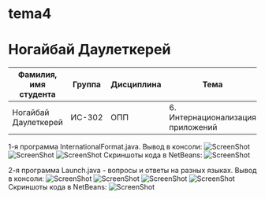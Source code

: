 # tema4

# Ногайбай Даулеткерей

| Фамилия, имя студента | Группа | Дисциплина| Тема |
| ------ | ------ | ------ | ------ |
| Ногайбай Даулеткерей | ИС-302 | ОПП | 6. Интернационализация приложений |
1-я программа InternationalFormat.java.
Вывод в консоли:
![ScreenShot](output1-1.png)
![ScreenShot](output1-2.png)
![ScreenShot](output1-3.png)
Скриншоты кода в NetBeans:
![ScreenShot](source1.png)

2-я программа Launch.java - вопросы и ответы на разных языках.
Вывод в консоли:
![ScreenShot](output2-1.png)
![ScreenShot](output2-2.png)
![ScreenShot](output2-3.png)
![ScreenShot](output2-4.png)
Скриншоты кода в NetBeans:
![ScreenShot](source2.png)
